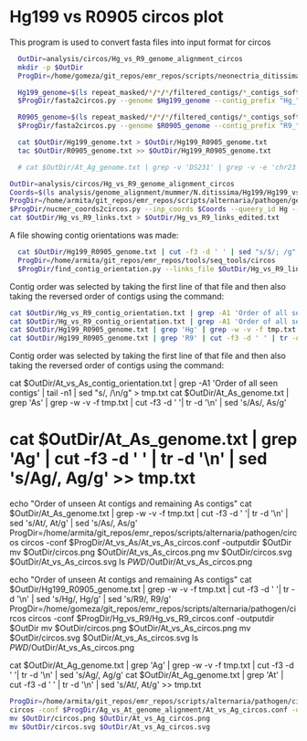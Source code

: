 # Hg199 vs R0905 circos plot

This program is used to convert fasta files into input format for circos

```bash
  OutDir=analysis/circos/Hg_vs_R9_genome_alignment_circos
  mkdir -p $OutDir
  ProgDir=/home/gomeza/git_repos/emr_repos/scripts/neonectria_ditissima/Pathogen/Circos

  Hg199_genome=$(ls repeat_masked/*/*/*/filtered_contigs/*_contigs_softmasked_repeatmasker_TPSI_appended.fa | grep 'Hg199')
  $ProgDir/fasta2circos.py --genome $Hg199_genome --contig_prefix "Hg_" > $OutDir/Hg199_genome.txt

  R0905_genome=$(ls repeat_masked/*/*/*/filtered_contigs/*_contigs_softmasked_repeatmasker_TPSI_appended.fa | grep 'R0905')
  $ProgDir/fasta2circos.py --genome $R0905_genome --contig_prefix "R9_" > $OutDir/R0905_genome.txt

  cat $OutDir/Hg199_genome.txt > $OutDir/Hg199_R0905_genome.txt
  tac $OutDir/R0905_genome.txt >> $OutDir/Hg199_R0905_genome.txt

  # cat $OutDir/At_Ag_genome.txt | grep -v 'DS231' | grep -v -e 'chr23' -e 'chr24' -e 'chr25' -e 'chr26' -e 'chr27' -e 'chr28' -e 'chr29' -e 'chr30' -e 'chr31' -e 'chr32' -e 'chr33' -e 'chr34' > $OutDir/At_Ag_genome_edited.txt
```

```bash
OutDir=analysis/circos/Hg_vs_R9_genome_alignment_circos
Coords=$(ls analysis/genome_alignment/mummer/N.ditissima/Hg199/Hg199_vs_R0905/Hg199_vs_R0905_coords.tsv)
ProgDir=/home/armita/git_repos/emr_repos/scripts/alternaria/pathogen/genome_alignment
$ProgDir/nucmer_coords2circos.py --inp_coords $Coords --queery_id Hg --ref_id R9 > $OutDir/Hg_vs_R9_links.txt
cat $OutDir/Hg_vs_R9_links.txt > $OutDir/Hg_vs_R9_links_edited.txt
```

A file showing contig orientations was made:
```bash
  cat $OutDir/Hg199_R0905_genome.txt | cut -f3 -d ' ' | sed "s/$/; /g" | tr -d '\n' > $OutDir/Hg_contig_order.txt
  ProgDir=/home/armita/git_repos/emr_repos/tools/seq_tools/circos
  $ProgDir/find_contig_orientation.py --links_file $OutDir/Hg_vs_R9_links_edited.txt > $OutDir/Hg_vs_R9_contig_orientation.txt
```
<!--
The number of bp in syntenous contigs was identified using:

```bash
  cat $OutDir/At_vs_Ag_contig_orientation.txt | tail -n3 | grep -v 'orientation' | sed 's/, /\n/g' > $OutDir/At_vs_Ag_syntenous_contigs.txt
  cat $OutDir/At_Ag_genome.txt | grep -f $OutDir/At_vs_Ag_syntenous_contigs.txt | cut -f6 -d ' ' | awk '{s+=$1} END {print s}'
``` -->

Contig order was selected by taking the first line of that file and then also taking the reversed order of contigs using the command:

```bash
cat $OutDir/Hg_vs_R9_contig_orientation.txt | grep -A1 'Order of all seen contigs' | tail -n1 | sed "s/, /\n/g" > tmp.txt
cat $OutDir/Hg_vs_R9_contig_orientation.txt | grep -A1 'Order of all seen contigs' | tail -n1
cat $OutDir/Hg199_R0905_genome.txt | grep 'Hg' | grep -w -v -f tmp.txt | cut -f3 -d ' '| tr -d '\n' | sed 's/Hg/, Hg/g'
cat $OutDir/Hg199_R0905_genome.txt | grep 'R9' | cut -f3 -d ' ' | tr -d '\n' | sed 's/R9/, R9/g' >> tmp.txt
```


Contig order was selected by taking the first line of that file and then also taking the reversed order of contigs using the command:

cat $OutDir/At_vs_As_contig_orientation.txt | grep -A1 'Order of all seen contigs' | tail -n1 | sed "s/, /\n/g" > tmp.txt
cat $OutDir/At_As_genome.txt | grep 'As' | grep -w -v -f tmp.txt | cut -f3 -d ' '| tr -d '\n' | sed 's/As/, As/g'
# cat $OutDir/At_As_genome.txt | grep 'Ag' | cut -f3 -d ' ' | tr -d '\n' | sed 's/Ag/, Ag/g' >> tmp.txt

echo "Order of unseen At contigs and remaining As contigs"
cat $OutDir/At_As_genome.txt | grep -w -v -f tmp.txt | cut -f3 -d ' '| tr -d '\n' | sed 's/At/, At/g' | sed 's/As/, As/g'
ProgDir=/home/armita/git_repos/emr_repos/scripts/alternaria/pathogen/circos
circos -conf $ProgDir/At_vs_As/At_vs_As_circos.conf -outputdir $OutDir
mv $OutDir/circos.png $OutDir/At_vs_As_circos.png
mv $OutDir/circos.svg $OutDir/At_vs_As_circos.svg
ls $PWD/$OutDir/At_vs_As_circos.png



echo "Order of unseen At contigs and remaining As contigs"
cat $OutDir/Hg199_R0905_genome.txt | grep -w -v -f tmp.txt | cut -f3 -d ' '| tr -d '\n' | sed 's/Hg/, Hg/g' | sed 's/R9/, R9/g'
ProgDir=/home/gomeza/git_repos/emr_repos/scripts/alternaria/pathogen/circos
circos -conf $ProgDir/Hg_vs_R9/Hg_vs_R9_circos.conf -outputdir $OutDir
mv $OutDir/circos.png $OutDir/At_vs_As_circos.png
mv $OutDir/circos.svg $OutDir/At_vs_As_circos.svg
ls $PWD/$OutDir/At_vs_As_circos.png





cat $OutDir/At_Ag_genome.txt | grep 'Ag' | grep -w -v -f tmp.txt | cut -f3 -d ' '| tr -d '\n' | sed 's/Ag/, Ag/g'
cat $OutDir/At_Ag_genome.txt | grep 'At' | cut -f3 -d ' ' | tr -d '\n' | sed 's/At/, At/g' >> tmp.txt





```bash
ProgDir=/home/armita/git_repos/emr_repos/scripts/alternaria/pathogen/circos
circos -conf $ProgDir/Ag_vs_At_genome_alignment/At_vs_Ag_circos.conf -outputdir $OutDir
mv $OutDir/circos.png $OutDir/At_vs_Ag_circos.png
mv $OutDir/circos.svg $OutDir/At_vs_Ag_circos.svg
```
